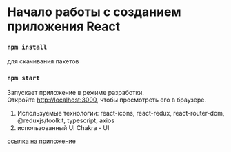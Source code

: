 # Начало работы с созданием приложения React

### `npm install`
для скачивания пакетов

### `npm start`
Запускает приложение в режиме разработки.\
Откройте [http://localhost:3000](http://localhost:3000), чтобы просмотреть его в браузере.

1) Используемые технологии:
    react-icons, react-redux, react-router-dom, 
    @reduxjs/toolkit, typescript, axios
2) использованный UI 
    Chakra - UI


[ссылка на приложение](https://662a991b9ca17a2883e77656--funny-pothos-3182f3.netlify.app/)